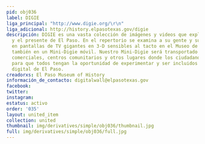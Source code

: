 ```yaml
---
pid: obj036
label: DIGIE
liga_principal: "http://www.digie.org/\r\n"
liga_adicional: http://history.elpasotexas.gov/digie
descripción: DIGIE es una vasta colección de imágenes y videos que exploran el pasado
  y el presente de El Paso. En el repertorio se examina a su gente y sus muchas culturas
  en pantallas de TV gigantes en 3-D sensibles al tacto en el Museo de Historia y
  también en un Mini-Digie móvil. Nuestro Mini-Digie será transportado a aulas, centros
  comerciales, centros comunitarios y otros lugares donde los ciudadanos se reúnen
  para que todos tengan la oportunidad de experimentar y ser incluidos en la historia
  digital de El Paso.
creadorxs: El Paso Museum of History
información_de_contacto: digitalwall@elpasotexas.gov
facebook: 
twitter: 
instagram: 
estatus: activo
order: '035'
layout: united_item
collection: united
thumbnail: img/derivatives/simple/obj036/thumbnail.jpg
full: img/derivatives/simple/obj036/full.jpg
---
```


